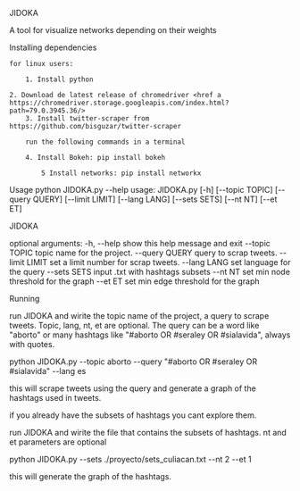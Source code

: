 JIDOKA

A tool for visualize networks depending on their weights

Installing dependencies

	for linux users:
  
    	1. Install python
    	
	2. Download de latest release of chromedriver <href a https://chromedriver.storage.googleapis.com/index.html?path=79.0.3945.36/>
    	3. Install twitter-scraper from https://github.com/bisguzar/twitter-scraper

    	run the following commands in a terminal
    	
		4. Install Bokeh: pip install bokeh

    		5 Install networks: pip install networkx

Usage
python JIDOKA.py --help
usage: JIDOKA.py [-h] [--topic TOPIC] [--query QUERY] [--limit LIMIT]
                 [--lang LANG] [--sets SETS] [--nt NT] [--et ET]

JIDOKA

optional arguments:
  -h, --help     show this help message and exit
  --topic TOPIC  topic name for the project.
  --query QUERY  query to scrap tweets.
  --limit LIMIT  set a limit number for scrap tweets.
  --lang LANG    set language for the query
  --sets SETS    input .txt with hashtags subsets
  --nt NT        set min node threshold for the graph
  --et ET        set min edge threshold for the graph


Running

run JIDOKA and wirite the topic name of the project, a query to scrape tweets. Topic, lang, nt, et are optional. The query can be a word like "aborto" or many hashtags like "#aborto OR #seraley OR #sialavida", always with quotes.

python JIDOKA.py --topic aborto --query "#aborto OR #seraley OR #sialavida" --lang es


this will scrape tweets using the query and generate a graph of the hashtags used in tweets.

if you already have the subsets of hashtags you cant explore them. 

run JIDOKA and wirite the file that contains the subsets of hashtags. nt and et parameters are optional

python JIDOKA.py --sets ./proyecto/sets_culiacan.txt  --nt 2 --et 1

this will generate the graph of the hashtags.
